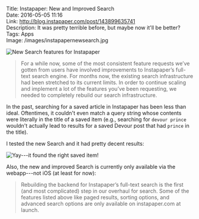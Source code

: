 Title: Instapaper: New and Improved Search  
Date: 2016-05-05 11:16  
Link: http://blog.instapaper.com/post/143899635741  
Description: It was pretty terrible before, but maybe now it'll be better?  
Tags: Apps  
Image: /images/instapapernewsearch.jpg  

![New Search features for Instapaper][1]

> For a while now, some of the most consistent feature requests we’ve gotten from users have involved improvements to Instapaper’s full-text search engine. For months now, the existing search infrastructure had been stretched to its current limits. In order to continue scaling and implement a lot of the features you’ve been requesting, we needed to completely rebuild our search infrastructure.

In the past, searching for a saved article in Instapaper has been less than ideal. Oftentimes, it couldn't even match a query string whose contents were literally in the title of a saved item (e.g., searching for `devour prince` wouldn't actually lead to results for a saved Devour post that had `prince` in the title).

I tested the new Search and it had pretty decent results:

![Yay---it found the right saved item!][2]

Also, the new and improved Search is currently only available via the webapp---not iOS (at least for now):

> Rebuilding the backend for Instapaper’s full-text search is the first (and most complicated) step in our overhaul for search. Some of the features listed above like paged results, sorting options, and advanced search options are only available on instapaper.com at launch.

[1]: /images/instapapernewsearch.jpg "Screenshot of Instapaper blog post announcing new Search features"
[2]: /images/newinstapapersearch.png "Screenshot of new Search in action"